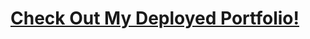 # [Check Out My Deployed Portfolio!](https://62ad0829b37d4a01eb99cd85--tangerine-bunny-70e6bb.netlify.app/)
